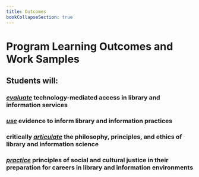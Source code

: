 ```yaml
---
title: Outcomes
bookCollapseSection: true
---
```


# Program Learning Outcomes and Work Samples

## Students will:

### [_evaluate_](evaluate) technology-mediated access in library and information services

### [_use_](use) evidence to inform library and information practices

### critically [_articulate_](articulate) the philosophy, principles, and ethics of library and information science

### [_practice_](practice) principles of social and cultural justice in their preparation for careers in library and information environments
